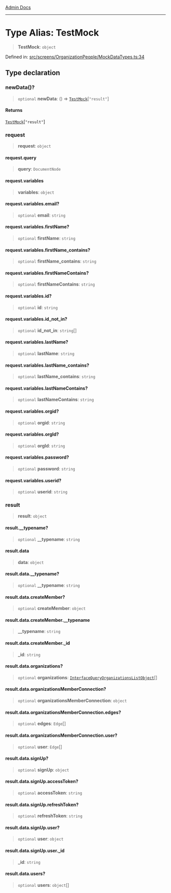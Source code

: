[Admin Docs](/)

***

# Type Alias: TestMock

> **TestMock**: `object`

Defined in: [src/screens/OrganizationPeople/MockDataTypes.ts:34](https://github.com/gautam-divyanshu/talawa-admin/blob/69cd9f147d3701d1db7821366b2c564d1fb49f77/src/screens/OrganizationPeople/MockDataTypes.ts#L34)

## Type declaration

### newData()?

> `optional` **newData**: () => [`TestMock`](TestMock.md)\[`"result"`\]

#### Returns

[`TestMock`](TestMock.md)\[`"result"`\]

### request

> **request**: `object`

#### request.query

> **query**: `DocumentNode`

#### request.variables

> **variables**: `object`

#### request.variables.email?

> `optional` **email**: `string`

#### request.variables.firstName?

> `optional` **firstName**: `string`

#### request.variables.firstName\_contains?

> `optional` **firstName\_contains**: `string`

#### request.variables.firstNameContains?

> `optional` **firstNameContains**: `string`

#### request.variables.id?

> `optional` **id**: `string`

#### request.variables.id\_not\_in?

> `optional` **id\_not\_in**: `string`[]

#### request.variables.lastName?

> `optional` **lastName**: `string`

#### request.variables.lastName\_contains?

> `optional` **lastName\_contains**: `string`

#### request.variables.lastNameContains?

> `optional` **lastNameContains**: `string`

#### request.variables.orgid?

> `optional` **orgid**: `string`

#### request.variables.orgId?

> `optional` **orgId**: `string`

#### request.variables.password?

> `optional` **password**: `string`

#### request.variables.userid?

> `optional` **userid**: `string`

### result

> **result**: `object`

#### result.\_\_typename?

> `optional` **\_\_typename**: `string`

#### result.data

> **data**: `object`

#### result.data.\_\_typename?

> `optional` **\_\_typename**: `string`

#### result.data.createMember?

> `optional` **createMember**: `object`

#### result.data.createMember.\_\_typename

> **\_\_typename**: `string`

#### result.data.createMember.\_id

> **\_id**: `string`

#### result.data.organizations?

> `optional` **organizations**: [`InterfaceQueryOrganizationsListObject`](../../../../utils/interfaces/interfaces/InterfaceQueryOrganizationsListObject.md)[]

#### result.data.organizationsMemberConnection?

> `optional` **organizationsMemberConnection**: `object`

#### result.data.organizationsMemberConnection.edges?

> `optional` **edges**: `Edge`[]

#### result.data.organizationsMemberConnection.user?

> `optional` **user**: `Edge`[]

#### result.data.signUp?

> `optional` **signUp**: `object`

#### result.data.signUp.accessToken?

> `optional` **accessToken**: `string`

#### result.data.signUp.refreshToken?

> `optional` **refreshToken**: `string`

#### result.data.signUp.user?

> `optional` **user**: `object`

#### result.data.signUp.user.\_id

> **\_id**: `string`

#### result.data.users?

> `optional` **users**: `object`[]
